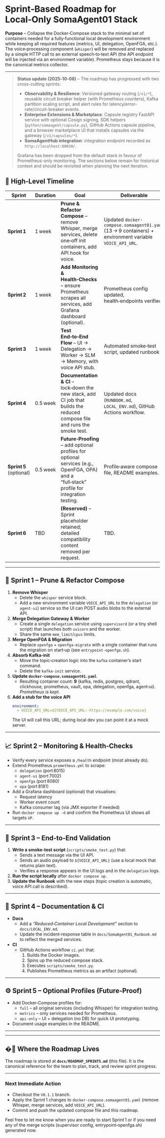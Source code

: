 # Sprint‑Based Roadmap for Local‑Only SomaAgent01 Stack

**Purpose** – Collapse the Docker‑Compose stack to the minimal set of containers needed for a fully‑functional local development environment while keeping all required features (metrics, UI, delegation, OpenFGA, etc.).  The voice‑processing component (`whisper`) will be removed and replaced by a simple HTTP call to an external speech‑to‑text API (the API endpoint will be injected via an environment variable).  Prometheus stays because it is the canonical metrics collector.

---

> **Status update (2025‑10‑08)** – The roadmap has progressed with two cross-cutting sprints:
> - **Observability & Resilience**: Versioned gateway routing (`/v1/*`), reusable circuit breaker helper (with Prometheus counters), Kafka partition scaling script, and alert rules for latency/error-rate/circuit-breaker events.
> - **Enterprise Extensions & Marketplace**: Capsule registry FastAPI service with optional Cosign signing, SDK helpers (`python/somaagent/capsule.py`), GitHub Actions capsule pipeline, and a browser marketplace UI that installs capsules via the gateway (`/v1/capsules/*`).
> - **SomaAgentHub integration**: integration endpoint recorded as `http://localhost:60010/`.
>
> Grafana has been dropped from the default stack in favour of Prometheus-only monitoring. The sections below remain for historical context and should be revisited when planning the next iteration.

## 📅 High‑Level Timeline
| Sprint | Duration | Goal | Deliverable |
|-------|----------|------|------------|
| **Sprint 1** | 1 week | **Prune & Refactor Compose** – remove Whisper, merge services, delete one‑off init containers, add API hook for voice. | Updated `docker-compose.somaagent01.yaml` (13 → 9 containers) + environment variable `VOICE_API_URL`.
| **Sprint 2** | 1 week | **Add Monitoring & Health‑Checks** – ensure Prometheus scrapes all services, add Grafana dashboard (optional). | Prometheus config updated, health‑endpoints verified.
| **Sprint 3** | 1 week | **Test End‑to‑End Flow** – UI → Delegation → Worker → SLM → Memory, with voice API stub. | Automated smoke‑test script, updated runbook.
| **Sprint 4** | 0.5 week | **Documentation & CI** – lock‑down the new stack, add CI job that builds the reduced compose file and runs the smoke test. | Updated docs (`RUNBOOK.md`, `LOCAL_ENV.md`), GitHub Actions workflow.
| **Sprint 5** (optional) | 0.5 week | **Future‑Proofing** – add optional profiles for optional services (e.g., OpenFGA, OPA) and a “full‑stack” profile for integration testing. | Profile‑aware compose file, README examples.
| **Sprint 6** | TBD | **(Reserved)** – Sprint placeholder retained; detailed compatibility content removed per request. | TBD.

---

## 🏁 Sprint 1 – Prune & Refactor Compose
1. **Remove Whisper**
   - Delete the `whisper` service block.
   - Add a new environment variable `VOICE_API_URL` to the `delegation` (or `agent‑ui`) service so the UI can POST audio blobs to the external API.
2. **Merge Delegation Gateway & Worker**
   - Create a single `delegation` service using `supervisord` (or a tiny shell script) that launches both `uvicorn` and the worker.
   - Share the same `mem_limit`/`cpus` limits.
3. **Merge OpenFGA & Migration**
   - Replace `openfga` + `openfga‑migrate` with a single container that runs the migration on start‑up (see `entrypoint-openfga.sh`).
4. **Absorb Kafka‑init**
   - Move the topic‑creation logic into the `kafka` container’s start command.
   - Delete the `kafka‑init` service.
5. **Update `docker-compose.somaagent01.yaml`**
   - Resulting container count: **9** (kafka, redis, postgres, qdrant, clickhouse, prometheus, vault, opa, delegation, openfga, agent‑ui).  *Prometheus is kept.*
6. **Add a stub for the voice API**
   ```yaml
   environment:
     - VOICE_API_URL=${VOICE_API_URL:-https://example.com/voice}
   ```
   The UI will call this URL; during local dev you can point it at a mock server.

---

## 📈 Sprint 2 – Monitoring & Health‑Checks
- Verify every service exposes a `/health` endpoint (most already do).
- Extend Prometheus `prometheus.yml` to scrape:
  - `delegation` (port 8015)
   - `agent‑ui` (port 7002)
  - `openfga` (port 8080)
  - `opa` (port 8181)
- Add a Grafana dashboard (optional) that visualises:
  - Request latency
  - Worker event count
  - Kafka consumer lag (via JMX exporter if needed)
- Run `docker compose up -d` and confirm the Prometheus UI shows all targets `UP`.

---

## 🧪 Sprint 3 – End‑to‑End Validation
1. **Write a smoke‑test script** (`scripts/smoke_test.py`) that:
   - Sends a text message via the UI API.
   - Sends an audio payload to `${VOICE_API_URL}` (use a local mock that returns plain text).
   - Verifies a response appears in the UI logs and in the `delegation` logs.
2. **Run the script locally** after `docker compose up`.
3. **Update the Runbook** with the new steps (topic creation is automatic, voice API call is described).

---

## 🤖 Sprint 4 – Documentation & CI
- **Docs**
  - Add a *“Reduced‑Container Local Development”* section to `docs/LOCAL_ENV.md`.
  - Update the incident‑response table in `docs/SomaAgent01_Runbook.md` to reflect the merged services.
- **CI**
  - GitHub Actions workflow `ci.yml` that:
    1. Builds the Docker images.
    2. Spins up the reduced compose stack.
    3. Executes `scripts/smoke_test.py`.
    4. Publishes Prometheus metrics as an artifact (optional).

---

## ⚙️ Sprint 5 – Optional Profiles (Future‑Proof)
- Add Docker‑Compose profiles for:
  - `full` – all original services (including Whisper) for integration testing.
  - `metrics` – only services needed for Prometheus.
  - `api‑only` – UI + delegation (no DB) for quick UI prototyping.
- Document usage examples in the README.

---

<!-- Detailed compatibility section removed per user request -->

---

## �📂 Where the Roadmap Lives
The roadmap is stored at **`docs/ROADMAP_SPRINTS.md`** (this file).  It is the canonical reference for the team to plan, track, and review sprint progress.

---

### Next Immediate Action
- Checkout the `V0.1.1` branch.
- Apply the Sprint 1 changes to `docker-compose.somaagent01.yaml` (remove Whisper, merge services, add `VOICE_API_URL`).
- Commit and push the updated compose file and this roadmap.

Feel free to let me know when you are ready to start Sprint 1 or if you need any of the merge scripts (supervisor config, entrypoint‑openfga.sh) generated now.
